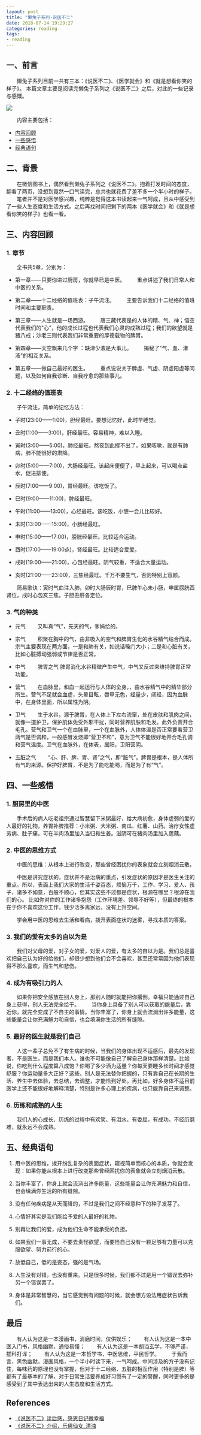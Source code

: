 ```yaml
---
layout: post
title: "懒兔子系列-说医不二"
date: 2018-07-14 19:29:27
categories: reading
tags:
- reading
---
```

## 一、前言

　　懒兔子系列目前一共有三本：《说医不二》、《医学就会》和《就是想看你笑的样子》。
本篇文章主要是阅读完懒兔子系列之《说医不二》之后，对此的一些记录与感慨。

![](/assets/img/懒兔子系列-说医不二.png)

　　内容主要包括：

* [内容回顾](#内容回顾)
* [一些感悟](#一些感悟)
* [经典语句](#经典语句)

<!-- more -->

## 二、背景
　　在微信图书上，偶然看到懒兔子系列之《说医不二》。抱着打发时间的态度，翻看了两页，没想到竟然一口气读完，总共也就花费了差不多一个半小时的样子。
　　笔者并不是对医学感兴趣，纯粹是觉得这本书读起来一气呵成，且从中感受到了一些人生态度和生活方式。之后再找时间把剩下的两本《医学就会》和《就是想看你笑的样子》也看一看。

## <span id="内容回顾">三、内容回顾</span>

### 1. 章节
　　全书共5章，分别为：

* 第一章——只要你进过厨房，你就早已是中医。
　　重点讲述了我们日常人和中医的关系。

* 第二章——十二经络的值班表：子午流注。
　　主要告诉我们十二经络的值班时间和主要职责。

* 第三章——人生就是一场西游。
　　唐三藏代表是的人体的精、气、神；悟空代表我们的"心"，他的成长过程也代表我们心灵的成熟过程；我们的欲望就是猪八戒；沙老三则代表我们非常重要的厚德载物的脾胃。

* 第四章——天空飘来几个字 ：缺津少液是大事儿。
　　揭秘了"气、血、津液"的相互关系。

* 第五章——做自己最好的医生。
　　重点说说关于脾虚、气虚、阴虚阳虚等问题，以及如何自我诊断、自我疗愈的那些事儿。

### 2. 十二经络的值班表
　　子午流注，简单的记忆方法：

* 子时(23:00——1:00)，胆经最旺。要想记忆好，此时早睡觉。

* 丑时(1:00——3:00)，肝经最旺。容易精神，难以入睡。

* 寅时(3:00——5:00)，肺经最旺。熬夜到此撑不出了。如果咳嗽，就是有肺病，肺不能很好的肃降。

* 卯时(5:00——7:00)，大肠经最旺。该起床便便了，早上起来，可以喝点盐水，促进排便。

* 辰时(7:00——9:00)，胃经最旺。该吃饭了。

* 巳时(9:00——11:00)，脾经最旺。

* 午时(11:00——13:00)，心经最旺。该吃饭，小憩一会儿比较好。

* 未时(13:00——15:00)，小肠经最旺。

* 申时(15:00——17:00)，膀胱经最旺。比较适合运动。

* 酉时(17:00——19:00点)，肾经最旺。比较适合爱爱。

* 戌时(19:00——21:00)，心包经最旺。阴气较重，不适合大量运动。

* 亥时(21:00——23:00)，三焦经最旺。千万不要生气，否则特别上容颜。

　　简易歌诀：寅时气血注入肺，卯时大肠辰时胃，巳脾午心未小肠，申属膀胱酉肾位，戌时心包亥三焦，子胆丑肝各定位。

### 3. 气的种类

* 元气
　　又叫真“气”，先天的气，爹妈给的。

* 宗气
　　积聚在胸中的气，由非吸入的空气和脾胃生化的水谷精气结合而成。宗气主要表现在两方面，一是和肺有关，如说话嗓门大小；二是和心脏有关，比如心脏搏动强弱或节律是否正常。

* 中气
　　脾胃之气 脾胃消化水谷精微产生中气，中气又反过来维持脾胃正常功能。

* 营气
　　在血脉里，和血一起运行与人体的全身，，由水谷精气中的精华部分所生。营气不足就会血虚，头晕目眩，唇甲无色，经量少，闭经，因为血脉中，在身体里面，所以属性为阴。

* 卫气
　　生于水谷，源于脾胃，在人体上下左右流窜，处在皮肤和肌肉之间，就像一道护卫，保护肌体免受外邪干扰，同时营养肌肤和毛发。此外负责开合毛孔。营气和卫气一个在血脉里，一个在血脉外，人体体温是否正常要看营卫两气是否调和，一般感冒发烧即“营卫不和”，意为卫气不能很好地开合毛孔调和营气温度。卫气在血脉外，在体表，属阳，卫阳营阴。

* 五脏之气
　　“心、肝、脾、胃、肾”之气，即“脏气”。脾胃是根本，是人体所有气的来源。保护好脾胃，不是为了能吃能喝，而是为了有“气”。

## <span id="一些感悟">四、一些感悟</span>

### 1. 厨房里的中医
　　手术后的病人吃老祖宗通过智慧留下米粥最好，给大病初愈，身体虚弱的爱的人最好的礼物，养胃补脾推荐：小米粥、大米粥、南瓜、红薯、山药。治疗女性虚劳病、肚子痛，可在羊肉汤里加入当归和生姜。滋阴可在猪肉汤里加入莲藕。


### 2. 中医的思维方式
　　中医的思维：从根本上进行改变，那些曾经困扰你的表象就会立刻烟消云散。

　　中医是讲究症状的，症状并不是治病的重点，引发症状的原因才是医生关注的重点。所以，表面上我们大家的生活千姿百态，烦恼万千，工作、学习、爱人、孩子，诸多不如意，百般不顺心，但其实这些不过都是症状，根源在哪里？根源在我们的心。
比如你对你的工作诸多抱怨（工作环境差、领导不好等），但最终的根本在于你不喜欢这份工作，钱少活多离家远，没有上升空间。

　　学会用中医的思维去生活和看病，拨开表面症状的迷雾，寻找本质的答案。

### 3. 我们的爱有太多的自以为是
　　我们对父母的爱，对子女的爱，对爱人的爱，有太多的自以为是。我们总是喜欢把自己认为好的给他们，却很少想到他们会不会喜欢，甚至还常常因为他们表现得不那么喜欢，而生气和悲伤。

### 4. 成为有吸引力的人
　　如果你把安全感放在别人身上，那别人随时就能把你撂倒。幸福只能通过自己身上获得，别人无法完全给于。
　　当你身上具备了别人可以获取的能量后，靠近你，就完全变成了不自主的事情。当你丰富了，你身上就会流淌出许多能量，这些能量会让你充满魅力和自信，也会填满你生活的所有缝隙。

### 5. 最好的医生就是我们自己 
　　人这一辈子总免不了有生病的时候，当我们的身体出现不适感后，最先的发现者，不是医生，而是我们本人。谁也不可能像自己了解自己身体那样清楚。比如说，你吃到什么程度算八成饱？你喝了多少酒为适量？你每天要睡多长时间才感觉舒服？你运动量多大正好？这些，别人是无法替你把握的，只有靠自己在长期的生活、养生中去体验，去总结，去调整，才能恰到好处。再比如，好多身体不适目前医学上还不能很好地解释清楚，特别是许多心理上的疾病，也只能靠自己来调整。

### 6. 历练和成熟的人生
　　我们人的心成长、历练的过程中有欢笑、有泪水、有委屈，有成功。不经历磨难，就永远不会成熟。

## <span id="经典语句">五、经典语句</span>

1. 用中医的思维，拨开纷乱复杂的表面症状，窥视简单而核心的本质，你就会发现：如果你能从根本上进行改变那些曾经困扰你的表象就会立刻烟消云散。

2. 当你丰富了，你身上就会流淌出许多能量，这些能量会让你充满魅力和自信，也会填满你生活的所有缝隙。

3. 没有任何疾病是从天而降的，不过是我们之间不经意种下的种子发芽了。

4. 心情好其实是我们能给予爱的人最好的礼物。

5. 别再让我们的爱，成为他们生命不能承受的负担。

6. 如果我们一事无成，不要去责怪欲望，而要怪自己没有一颗足够有力量可以克服欲望、努力前行的心。

7. 放低自己，低的是姿态，强的是气场。

8. 人生没有对错，也没有重来。只是很多时候，我们都不过是用一个错误去弥补另一个错误罢了。

9. 身体是非常智慧的，当它感觉到有问题的时候，就会想方设法用症状告诉我们。

## 最后

　　有人认为这是一本漫画书，消磨时间，仅供娱乐；
　　有人认为这是一本中医入门书，风格幽默，通俗易懂；
　　有人认为这是一本胡诌玄学，不够严谨，插科打诨；
　　有人认为这是一本哲学书，中医思维，平民哲学。
　　于我而言，黑色幽默，漫画风格，一个半小时读下来，一气呵成。中间涉及的方子没有记住，每味药的原理也没有掌握，但对于十二经络、五脏的相互作用（特别是脾）等都有了最基本的了解，对于日常生活要养成好习惯有了一定的警醒，同时更多的是感受到了其中表达出来的人生态度和生活方式。

## References
* [《说医不二》读后感，感恩日记微幸福](https://www.jianshu.com/p/40ff7eb75a91)
* [《说医不二》介绍，乐佛仙女_清浊](https://www.jianshu.com/p/7b7f16e4869b)

